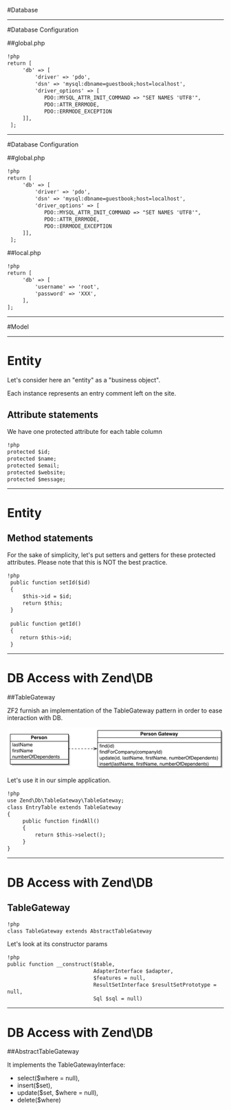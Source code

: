 #Database

---

#Database Configuration

##global.php

	!php
	return [
		 'db' => [
			 'driver' => 'pdo',
			 'dsn' => 'mysql:dbname=guestbook;host=localhost',
			 'driver_options' => [
			 	PDO::MYSQL_ATTR_INIT_COMMAND => "SET NAMES 'UTF8'",
			 	PDO::ATTR_ERRMODE, 
			 	PDO::ERRMODE_EXCEPTION
		 ]],
	 ];

---
	 
#Database Configuration

##global.php

	!php
	return [
		 'db' => [
			 'driver' => 'pdo',
			 'dsn' => 'mysql:dbname=guestbook;host=localhost',
			 'driver_options' => [
			 	PDO::MYSQL_ATTR_INIT_COMMAND => "SET NAMES 'UTF8'",
			 	PDO::ATTR_ERRMODE, 
			 	PDO::ERRMODE_EXCEPTION
		 ]],
	 ];
	 
##local.php

	!php
	return [
		 'db' => [
			 'username' => 'root',
			 'password' => 'XXX',
		 ],
	];
	 
---

#Model

---

# Entity

Let's consider here an "entity" as a "business object".

Each instance represents an entry comment left on the site. 

## Attribute statements 

We have one protected attribute for each table column


	!php
	protected $id;
	protected $name;
	protected $email;
	protected $website;
	protected $message;

---
	
# Entity

## Method statements 

For the sake of simplicity, let's put setters and getters for these protected attributes.
Please note that this is NOT the best practice.


	!php
	 public function setId($id)
	 {
		 $this->id = $id;
		 return $this;
	 }

	 public function getId()
	 {
	 	return $this->id;
	 }

---

# DB Access with Zend\DB

##TableGateway

ZF2 furnish an implementation of the TableGateway pattern in order to ease interaction with DB. 

![Landscape](../../img/dbgateTable.gif)

Let's use it in our simple application.


	!php
	use Zend\Db\TableGateway\TableGateway;
	class EntryTable extends TableGateway
	{
		 public function findAll()
		 {
			 return $this->select();
		 }
	}
 
 
---

# DB Access with Zend\DB

## TableGateway



	!php
	class TableGateway extends AbstractTableGateway
	
Let's look at its constructor params

	!php
	public function __construct($table, 
								AdapterInterface $adapter,
								$features = null,
							    ResultSetInterface $resultSetPrototype = null,
							    Sql $sql = null)
    

---

# DB Access with Zend\DB

##AbstractTableGateway

It implements the TableGatewayInterface:

 - select($where = null), 
 - insert($set),
 - update($set, $where = null),
 - delete($where)


    
    
